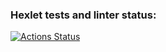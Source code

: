 ### Hexlet tests and linter status:
[![Actions Status](https://github.com/MaximMukhin/frontend-project-lvl1/workflows/hexlet-check/badge.svg)](https://github.com/MaximMukhin/frontend-project-lvl1/actions)